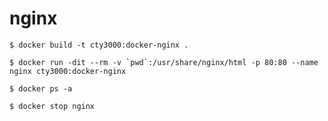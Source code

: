 # nginx

    $ docker build -t cty3000:docker-nginx .

    $ docker run -dit --rm -v `pwd`:/usr/share/nginx/html -p 80:80 --name nginx cty3000:docker-nginx

    $ docker ps -a

    $ docker stop nginx
